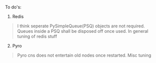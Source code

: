 To do's:

1. Redis

> I think seperate PySimpleQueue(PSQ) objects are not required.
> Queues inside  a PSQ shall be disposed off once used.
> In general tuning of redis stuff

2. Pyro

> Pyro cns does not entertain old nodes once restarted.
> Misc tuning